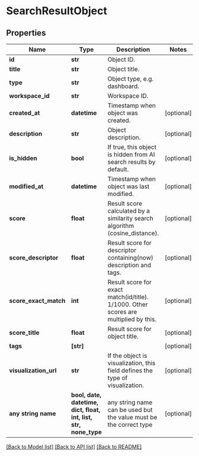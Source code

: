 # SearchResultObject


## Properties
Name | Type | Description | Notes
------------ | ------------- | ------------- | -------------
**id** | **str** | Object ID. | 
**title** | **str** | Object title. | 
**type** | **str** | Object type, e.g. dashboard. | 
**workspace_id** | **str** | Workspace ID. | 
**created_at** | **datetime** | Timestamp when object was created. | [optional] 
**description** | **str** | Object description. | [optional] 
**is_hidden** | **bool** | If true, this object is hidden from AI search results by default. | [optional] 
**modified_at** | **datetime** | Timestamp when object was last modified. | [optional] 
**score** | **float** | Result score calculated by a similarity search algorithm (cosine_distance). | [optional] 
**score_descriptor** | **float** | Result score for descriptor containing(now) description and tags. | [optional] 
**score_exact_match** | **int** | Result score for exact match(id/title). 1/1000. Other scores are multiplied by this. | [optional] 
**score_title** | **float** | Result score for object title. | [optional] 
**tags** | **[str]** |  | [optional] 
**visualization_url** | **str** | If the object is visualization, this field defines the type of visualization. | [optional] 
**any string name** | **bool, date, datetime, dict, float, int, list, str, none_type** | any string name can be used but the value must be the correct type | [optional]

[[Back to Model list]](../README.md#documentation-for-models) [[Back to API list]](../README.md#documentation-for-api-endpoints) [[Back to README]](../README.md)


